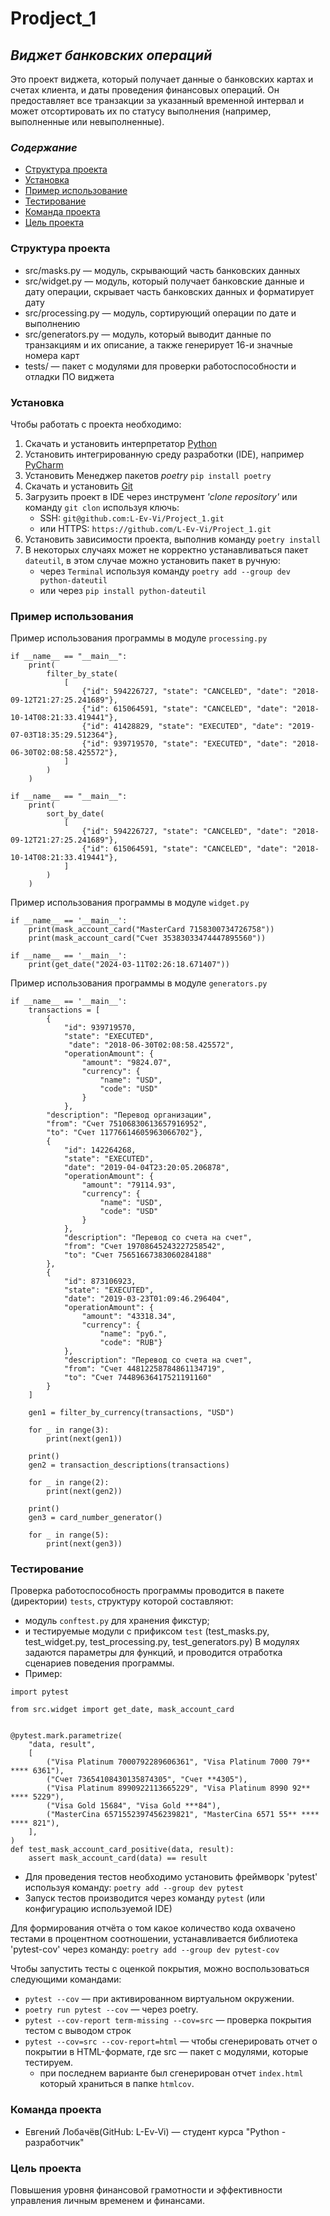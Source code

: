 # Prodject_1
## *Виджет банковских операций*

Это проект виджета, который получает данные о банковских картах и счетах клиента, 
и даты проведения финансовых операций. Он предоставляет все транзакции 
за указанный временной интервал и может отсортировать их по статусу выполнения 
(например, выполненные или невыполненные).

### *Содержание* 
- [Структура проекта](#Структура-проекта)
- [Установка](#установка)
- [Пример использование](#пример-использование)
- [Тестирование](#тестирование)
- [Команда проекта](#Команда-проекта)
- [Цель проекта](#цель-проекта)

### Структура проекта
+ src/masks.py — модуль, скрывающий часть банковских данных
+ src/widget.py — модуль, который получает банковские данные и 
дату операции, скрывает часть банковских данных и 
форматирует дату
+ src/processing.py — модуль, сортирующий операции по дате и выполнению
+ src/generators.py — модуль, который выводит данные по транзакциям и их описание, а также генерирует 16-и значные номера карт 
+ tests/ — пакет с модулями для проверки работоспособности и отладки ПО виджета

### Установка
Чтобы работать с проекта необходимо:
1. Скачать и установить интерпретатор [Python](https://www.python.org/downloads/)
2. Установить интегрированную среду разработки (IDE), например [PyCharm](https://www.jetbrains.com/pycharm/download/?section=windows)
3. Установить Менеджер пакетов *poetry* `pip install poetry`
4. Скачать и установить [Git](https://git-scm.com/downloads/win)
5. Загрузить проект в IDE через инструмент *'clone repository'* или команду `git clon`
   используя ключь: 
    - SSH: `git@github.com:L-Ev-Vi/Project_1.git`
    - или HTTPS: `https://github.com/L-Ev-Vi/Project_1.git`
6. Установить зависимости проекта, выполнив команду `poetry install`
7. В некоторых случаях может не корректно устанавливаться пакет `dateutil`, в этом случае можно установить пакет в ручную:
    - через `Terminal` используя команду `poetry add --group dev python-dateutil`
    - или через `pip install python-dateutil`

### Пример использования
Пример использования программы в модуле `processing.py`
```
if __name__ == "__main__":
    print(
        filter_by_state(
            [
                {"id": 594226727, "state": "CANCELED", "date": "2018-09-12T21:27:25.241689"},
                {"id": 615064591, "state": "CANCELED", "date": "2018-10-14T08:21:33.419441"},
                {"id": 41428829, "state": "EXECUTED", "date": "2019-07-03T18:35:29.512364"},
                {"id": 939719570, "state": "EXECUTED", "date": "2018-06-30T02:08:58.425572"},
            ]
        )
    )

if __name__ == "__main__":
    print(
        sort_by_date(
            [
                {"id": 594226727, "state": "CANCELED", "date": "2018-09-12T21:27:25.241689"},
                {"id": 615064591, "state": "CANCELED", "date": "2018-10-14T08:21:33.419441"},
            ]
        )
    )
```
Пример использования программы в модуле `widget.py`
```
if __name__ == '__main__':
    print(mask_account_card("MasterCard 7158300734726758"))
    print(mask_account_card("Счет 35383033474447895560"))

if __name__ == '__main__':
    print(get_date("2024-03-11T02:26:18.671407"))
```
Пример использования программы в модуле `generators.py`
```
if __name__ == '__main__':
    transactions = [
        {
            "id": 939719570,
            "state": "EXECUTED",
             "date": "2018-06-30T02:08:58.425572",
            "operationAmount": {
                "amount": "9824.07",
                "currency": {
                    "name": "USD",
                    "code": "USD"
                }
            },
        "description": "Перевод организации",
        "from": "Счет 75106830613657916952",
        "to": "Счет 11776614605963066702"},
        {
            "id": 142264268,
            "state": "EXECUTED",
            "date": "2019-04-04T23:20:05.206878",
            "operationAmount": {
                "amount": "79114.93",
                "currency": {
                    "name": "USD",
                    "code": "USD"
                }
            },
            "description": "Перевод со счета на счет",
            "from": "Счет 19708645243227258542",
            "to": "Счет 75651667383060284188"
        },
        {
            "id": 873106923,
            "state": "EXECUTED",
            "date": "2019-03-23T01:09:46.296404",
            "operationAmount": {
                "amount": "43318.34",
                "currency": {
                    "name": "руб.",
                    "code": "RUB"}
            },
            "description": "Перевод со счета на счет",
            "from": "Счет 44812258784861134719",
            "to": "Счет 74489636417521191160"
        }
    ]

    gen1 = filter_by_currency(transactions, "USD")

    for _ in range(3):
        print(next(gen1))

    print()
    gen2 = transaction_descriptions(transactions)

    for _ in range(2):
        print(next(gen2))

    print()
    gen3 = card_number_generator()

    for _ in range(5):
        print(next(gen3))
```

### Тестирование
Проверка работоспособность программы проводится в пакете (директории) `tests`, структуру которой составляют:
- модуль `conftest.py` для хранения фикстур;
-  и тестируемые модули с прификсом `test` (test_masks.py, test_widget.py, test_processing.py, test_generators.py)
В модулях задаются параметры для функций, и проводится отработка сценариев поведения программы.
- Пример:
```
import pytest

from src.widget import get_date, mask_account_card


@pytest.mark.parametrize(
    "data, result",
    [
        ("Visa Platinum 7000792289606361", "Visa Platinum 7000 79** **** 6361"),
        ("Счет 73654108430135874305", "Счет **4305"),
        ("Visa Platinum 8990922113665229", "Visa Platinum 8990 92** **** 5229"),
        ("Visa Gold 15684", "Visa Gold ***84"),
        ("MasterCina 6571552397456239821", "MasterCina 6571 55** **** **** 821"),
    ],
)
def test_mask_account_card_positive(data, result):
    assert mask_account_card(data) == result
```
- Для проведения тестов необходимо установить фреймворк 'pytest' используя команду: `poetry add --group dev pytest`
- Запуск тестов производится через команду `pytest` (или конфигурацию используемой IDE)

Для формирования отчёта о том какое количество кода охвачено тестами в процентном соотношении, устанавливается библиотека 
'pytest-cov' через команду: `poetry add --group dev pytest-cov`

Чтобы запустить тесты с оценкой покрытия, можно воспользоваться следующими командами:
+ `pytest --cov` — при активированном виртуальном окружении.
+ `poetry run pytest --cov` — через poetry.
+ `pytest --cov-report term-missing --cov=src` — проверка покрытия тестом с выводом строк
+ `pytest --cov=src --cov-report=html` — чтобы сгенерировать отчет о покрытии в HTML-формате, где 
src — пакет c модулями, которые тестируем. 
  - при последнем варианте был сгенерирован отчет `index.html` который храниться в папке `htmlcov`.

### Команда проекта
- Евгений Лобачёв(GitHub: L-Ev-Vi) — студент курса "Python - разработчик" 

### Цель проекта
Повышения уровня финансовой грамотности и эффективности управления личным временем и финансами.
